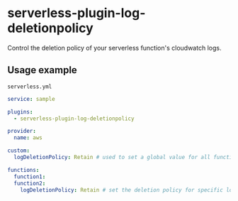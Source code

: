 # serverless-plugin-log-deletionpolicy
Control the deletion policy of your serverless function's cloudwatch logs.

## Usage example
`serverless.yml`

```yml
service: sample

plugins:
  - serverless-plugin-log-deletionpolicy

provider:
  name: aws

custom:
  logDeletionPolicy: Retain # used to set a global value for all functions

functions:
  function1:
  function2:
    logDeletionPolicy: Retain # set the deletion policy for specific log group
```
